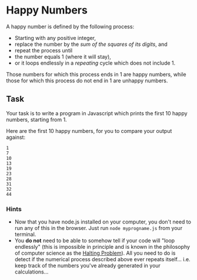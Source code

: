 # Happy Numbers

A happy number is defined by the following process:

- Starting with any positive integer,
- replace the number by the _sum of the squares of its digits_, and
- repeat the process until
-  the number equals 1 (where it will stay),
- or it loops endlessly in a *repeating* cycle which does not include 1.   

Those numbers for which this process ends in 1 are happy numbers,
while those for which this process do not end in 1 are unhappy numbers.


## Task

Your task is to write a program in Javascript which prints the first 10 happy numbers, starting from 1.

Here are the first 10 happy numbers, for you to compare your output against:

```
1
7
10
13
19
23
28
31
32
44
```

### Hints
- Now that you have node.js installed on your computer, you don't need to run any of this in the browser. Just run `node myprogname.js` from your terminal.
- You __do not__ need to be able to somehow tell if your code will "loop endlessly" (this is impossible in principle and is known in the philosophy of computer science as the [Halting Problem](https://en.wikipedia.org/wiki/Halting_problem)). All you need to do is detect if the numerical process described above ever repeats itself... i.e. keep track of the numbers you've already generated in your calculations...
